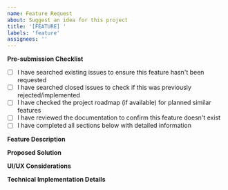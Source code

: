 ```yaml
---
name: Feature Request
about: Suggest an idea for this project
title: '[FEATURE] '
labels: 'feature'
assignees: ''
---
```


**Pre-submission Checklist**

<!-- Please check all applicable boxes before submitting your feature request -->

-   [ ] I have searched existing issues to ensure this feature hasn't been requested
-   [ ] I have searched closed issues to check if this was previously rejected/implemented
-   [ ] I have checked the project roadmap (if available) for planned similar features
-   [ ] I have reviewed the documentation to confirm this feature doesn't exist
-   [ ] I have completed all sections below with detailed information

**Feature Description**

<!-- A clear and concise description of the feature you'd like to see -->

**Proposed Solution**

<!-- A clear and concise description of what you want to happen -->

**UI/UX Considerations**

<!-- If this feature involves UI changes, please describe the visual aspects -->

**Technical Implementation Details**

<!-- If you have specific technical suggestions, list them here -->
